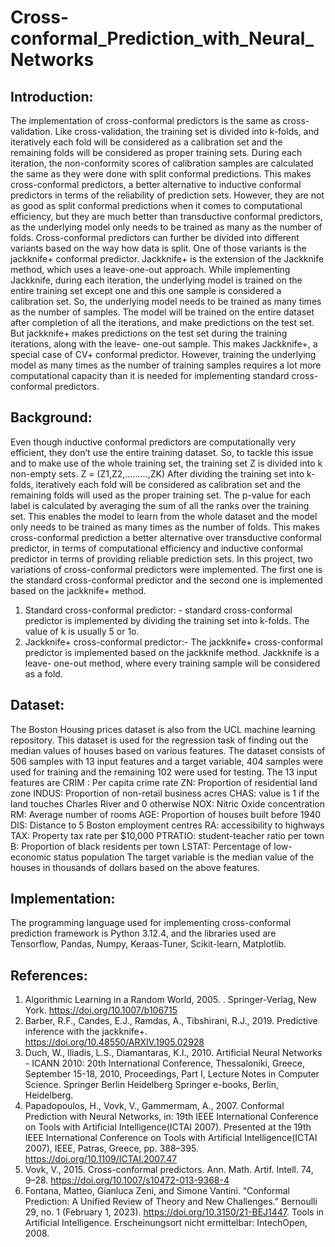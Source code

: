 # Cross-conformal_Prediction_with_Neural_Networks
## Introduction:
The implementation of cross-conformal predictors is the same as cross- validation. Like cross-validation, the training set is divided into k-folds, and iteratively each fold will be considered as a calibration set and the remaining folds will be considered as proper training sets. During each iteration, the non-conformity scores of calibration samples are calculated the same as they were done with split conformal predictions. This makes cross-conformal predictors, a better alternative to inductive conformal predictors in terms of the reliability of prediction sets. However, they are not as good as split conformal predictions when it comes to computational efficiency, but they are much better than transductive conformal predictors, as the underlying model only needs to be trained as many as the number of folds. Cross-conformal predictors can further be divided into different variants based on the way how data is split. One of those variants is the jackknife+ conformal predictor. Jackknife+ is the extension of the Jackknife method, which uses a leave-one-out approach. While implementing Jackknife, during each iteration, the underlying model is trained on the entire training set except one and this one sample is considered a calibration set. So, the underlying model needs to be trained as many times as the number of samples. The model will be trained on the entire dataset after completion of all the iterations, and make predictions on the test set. But jackknife+ makes predictions on the test set during the training iterations, along with the leave- one-out sample. This makes Jackknife+, a special case of CV+ conformal predictor. However, training the underlying model as many times as the number of training samples requires a lot more computational capacity than it is needed for implementing standard cross-conformal predictors.
## Background:
Even though inductive conformal predictors are computationally very efficient, they don’t use the entire training dataset. So, to tackle this issue and to make use of the whole training set, the training set Z is divided into k non-empty sets.
Z = (Z1,Z2,………,ZK)
After dividing the training set into k-folds, iteratively each fold will be considered as calibration set and the remaining folds will used as the proper training set. The p-value for each label is calculated by averaging the sum of all the ranks over the training set. This enables the model to learn from the whole dataset and the model only needs to be trained as many times as the number of folds. This makes cross-conformal prediction a better alternative over transductive conformal predictor, in terms of computational efficiency and inductive conformal predictor in terms of providing reliable prediction sets. In this project, two variations of cross-conformal predictors were implemented. The first one is the standard cross-conformal predictor and the second one is implemented based on the jackknife+ method.
1. Standard cross-conformal predictor: - standard cross-conformal predictor is implemented by dividing the training set into k-folds. The value of k is usually 5 or 1o.
2. Jackknife+ cross-conformal predictor:- The jackknife+ cross-conformal predictor is implemented based on the jackknife method. Jackknife is a leave- one-out method, where every training sample will be considered as a fold.
## Dataset:
The Boston Housing prices dataset is also from the UCL machine learning repository. This dataset is used for the regression task of finding out the median values of houses based on various features. The dataset consists of 506 samples with 13 input features and a target variable, 404 samples were used for training and the remaining 102 were used for testing. The 13 input features are
CRIM : Per capita crime rate
ZN: Proportion of residential land zone
INDUS: Proportion of non-retail business acres
CHAS: value is 1 if the land touches Charles River and 0 otherwise
NOX: Nitric Oxide concentration
RM: Average number of rooms
AGE: Proportion of houses built before 1940
DIS: Distance to 5 Boston employment centres
RA: accessibility to highways
TAX: Property tax rate per $10,000
PTRATIO: student-teacher ratio per town
B: Proportion of black residents per town
LSTAT: Percentage of low-economic status population
The target variable is the median value of the houses in thousands of dollars based on the above features.
## Implementation:
The programming language used for implementing cross-conformal prediction framework is Python 3.12.4, and the libraries used are Tensorflow, Pandas, Numpy, Keraas-Tuner, Scikit-learn, Matplotlib.
## References:
1. Algorithmic Learning in a Random World, 2005. . Springer-Verlag, New York. https://doi.org/10.1007/b106715
2. Barber, R.F., Candes, E.J., Ramdas, A., Tibshirani, R.J., 2019. Predictive inference with the jackknife+. https://doi.org/10.48550/ARXIV.1905.02928
3. Duch, W., Iliadis, L.S., Diamantaras, K.I., 2010. Artificial Neural Networks - ICANN 2010: 20th International Conference, Thessaloniki, Greece, September 15-18, 2010, Proceedings, Part I, Lecture Notes in Computer Science. Springer Berlin Heidelberg Springer e-books, Berlin, Heidelberg.
4. Papadopoulos, H., Vovk, V., Gammermam, A., 2007. Conformal Prediction with Neural Networks, in: 19th IEEE International Conference on Tools with Artificial Intelligence(ICTAI 2007). Presented at the 19th IEEE International Conference on Tools with Artificial Intelligence(ICTAI 2007), IEEE, Patras, Greece, pp. 388–395. https://doi.org/10.1109/ICTAI.2007.47
5. Vovk, V., 2015. Cross-conformal predictors. Ann. Math. Artif. Intell. 74, 9–28. https://doi.org/10.1007/s10472-013-9368-4
6. Fontana, Matteo, Gianluca Zeni, and Simone Vantini. “Conformal Prediction: A Unified Review of Theory and New Challenges.” Bernoulli
29, no. 1 (February 1, 2023). https://doi.org/10.3150/21-BEJ1447. Tools in Artificial Intelligence. Erscheinungsort nicht ermittelbar: IntechOpen, 2008.
